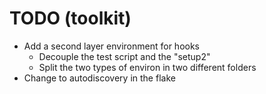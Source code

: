 # TODO (toolkit)

- Add a second layer environment for hooks
  - Decouple the test script and the "setup2"
  - Split the two types of environ in two different folders
- Change to autodiscovery in the flake
